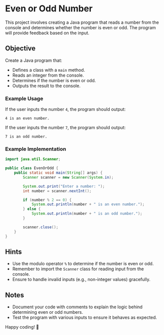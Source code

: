 # Even or Odd Number

This project involves creating a Java program that reads a number from the console and determines whether the number is even or odd. The program will provide feedback based on the input.

## Objective

Create a Java program that:

- Defines a class with a `main` method.
- Reads an integer from the console.
- Determines if the number is even or odd.
- Outputs the result to the console.

### Example Usage

If the user inputs the number `4`, the program should output:

```
4 is an even number.
```

If the user inputs the number `7`, the program should output:

```
7 is an odd number.
```

### Example Implementation

```java
import java.util.Scanner;

public class EvenOrOdd {
    public static void main(String[] args) {
        Scanner scanner = new Scanner(System.in);

        System.out.print("Enter a number: ");
        int number = scanner.nextInt();

        if (number % 2 == 0) {
            System.out.println(number + " is an even number.");
        } else {
            System.out.println(number + " is an odd number.");
        }

        scanner.close();
    }
}
```

## Hints

- Use the modulo operator `%` to determine if the number is even or odd.
- Remember to import the `Scanner` class for reading input from the console.
- Ensure to handle invalid inputs (e.g., non-integer values) gracefully.

## Notes

- Document your code with comments to explain the logic behind determining even or odd numbers.
- Test the program with various inputs to ensure it behaves as expected.

Happy coding! 🎉